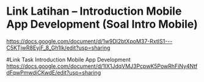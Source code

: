 # Link Latihan – Introduction Mobile App Development (Soal Intro Mobile)
https://docs.google.com/document/d/1w9Dl2btXpoM37-RxtIS1---C5KTjwR8EyjF_8_Gh1lk/edit?usp=sharing

#Link Task Introduction Mobile App Development
https://docs.google.com/document/d/1lX1JdqVMJ3PcpwK5PowRhFiNy4NtfdFqwPmwdiCKwdE/edit?usp=sharing
